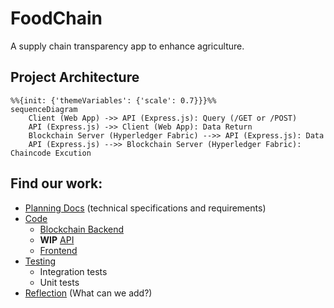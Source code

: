 # FoodChain

A supply chain transparency app to enhance agriculture.

## Project Architecture

```mermaid
%%{init: {'themeVariables': {'scale': 0.7}}}%%
sequenceDiagram
    Client (Web App) ->> API (Express.js): Query (/GET or /POST)
    API (Express.js) ->> Client (Web App): Data Return
    Blockchain Server (Hyperledger Fabric) -->> API (Express.js): Data
    API (Express.js) -->> Blockchain Server (Hyperledger Fabric): Chaincode Excution
```

## Find our work:
- [Planning Docs](/Spec.md) (technical specifications and requirements) 
- [Code]()
    - [Blockchain Backend](/Backend/)
    - **WIP** [API]()
    - [Frontend](/app)
- [Testing]()
    - Integration tests
    - Unit tests
- [Reflection]() (What can we add?)
